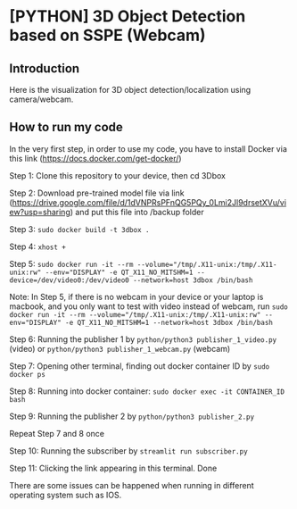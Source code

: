 # [PYTHON] 3D Object Detection based on SSPE (Webcam)

## Introduction

Here is the visualization for 3D object detection/localization using camera/webcam.

## How to run my code
In the very first step, in order to use my code, you have to install Docker via this link (https://docs.docker.com/get-docker/)

Step 1: Clone this repository to your device, then cd 3Dbox

Step 2: Download pre-trained model file via link (https://drive.google.com/file/d/1dVNPRsPFnQG5PQy_0Lmi2Jl9drsetXVu/view?usp=sharing) and put this file into /backup folder

Step 3: `sudo docker build -t 3dbox .`

Step 4: `xhost +`

Step 5: `sudo docker run -it --rm --volume="/tmp/.X11-unix:/tmp/.X11-unix:rw" --env="DISPLAY" -e QT_X11_NO_MITSHM=1 --device=/dev/video0:/dev/video0 --network=host 3dbox /bin/bash`

Note: In Step 5, if there is no webcam in your device or your laptop is macbook, and you only want to test with video instead of webcam, run `sudo docker run -it --rm --volume="/tmp/.X11-unix:/tmp/.X11-unix:rw" --env="DISPLAY" -e QT_X11_NO_MITSHM=1 --network=host 3dbox /bin/bash`   

Step 6: Running the publisher 1 by `python/python3 publisher_1_video.py` (video) or `python/python3 publisher_1_webcam.py` (webcam)

Step 7: Opening other terminal, finding out docker container ID by `sudo docker ps`

Step 8: Running into docker container: `sudo docker exec -it CONTAINER_ID bash`

Step 9: Running the publisher 2 by `python/python3 publisher_2.py`

Repeat Step 7 and 8 once

Step 10: Running the subscriber by `streamlit run subscriber.py`

Step 11: Clicking the link appearing in this terminal. Done

There are some issues can be happened when running in different operating system such as IOS. 
